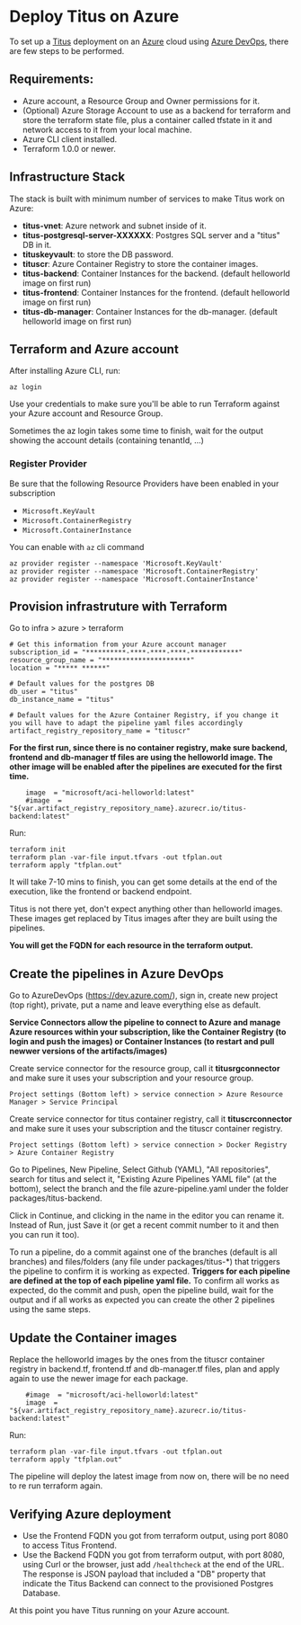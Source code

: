 # Deploy Titus on Azure

To set up a [Titus] deployment on an [Azure] cloud using [Azure DevOps], there are few steps to be performed.

## Requirements:
- Azure account, a Resource Group and Owner permissions for it.
- (Optional) Azure Storage Account to use as a backend for terraform and store the terraform state file, plus a container called tfstate in it and network access to it from your local machine.
- Azure CLI client installed.
- Terraform 1.0.0 or newer.


## Infrastructure Stack

The stack is built with minimum number of services to make Titus work on Azure:
- **titus-vnet**: Azure network and subnet inside of it.
- **titus-postgresql-server-XXXXXX**: Postgres SQL server and a "titus" DB in it.
- **tituskeyvault**: to store the DB password.
- **tituscr**: Azure Container Registry to store the container images.
- **titus-backend**: Container Instances for the backend. (default helloworld image on first run)
- **titus-frontend**: Container Instances for the frontend. (default helloworld image on first run)
- **titus-db-manager**: Container Instances for the db-manager. (default helloworld image on first run)


## Terraform and Azure account

After installing Azure CLI, run:
```
az login
```

Use your credentials to make sure you'll be able to run Terraform against your Azure account and Resource Group.

Sometimes the az login takes some time to finish, wait for the output showing the account details (containing tenantId, ...)

### Register Provider

Be sure that the following Resource Providers have been enabled in your subscription
- `Microsoft.KeyVault`
- `Microsoft.ContainerRegistry`
- `Microsoft.ContainerInstance`

You can enable with `az` cli command
```
az provider register --namespace 'Microsoft.KeyVault'
az provider register --namespace 'Microsoft.ContainerRegistry'
az provider register --namespace 'Microsoft.ContainerInstance'
```

## Provision infrastruture with Terraform

Go to infra > azure > terraform

```
# Get this information from your Azure account manager
subscription_id = "**********-****-****-****-************"
resource_group_name = "**********************"
location = "***** ******"

# Default values for the postgres DB
db_user = "titus"
db_instance_name = "titus"

# Default values for the Azure Container Registry, if you change it you will have to adapt the pipeline yaml files accordingly
artifact_registry_repository_name = "tituscr"
```

**For the first run, since there is no container registry, make sure backend, frontend and db-manager tf files are using the helloworld image. The other image will be enabled after the pipelines are executed for the first time.**

```
    image  = "microsoft/aci-helloworld:latest"
    #image  = "${var.artifact_registry_repository_name}.azurecr.io/titus-backend:latest"
```

Run:
```
terraform init
terraform plan -var-file input.tfvars -out tfplan.out
terraform apply "tfplan.out"
```

It will take 7-10 mins to finish, you can get some details at the end of the execution, like the frontend or backend endpoint.

Titus is not there yet, don't expect anything other than helloworld images. These images get replaced by Titus images after they are built using the pipelines.

**You will get the FQDN for each resource in the terraform output.**


## Create the pipelines in Azure DevOps

Go to AzureDevOps (https://dev.azure.com/), sign in,  create new project (top right), private, put a name and leave everything else as default.

**Service Connectors allow the pipeline to connect to Azure and manage Azure resources within your subscription, like the Container Registry (to login and push the images) or Container Instances (to restart and pull newwer versions of the artifacts/images)**

Create service connector for the resource group, call it **titusrgconnector** and make sure it uses your subscription and your resource group.
```
Project settings (Bottom left) > service connection > Azure Resource Manager > Service Principal
```

Create service connector for titus container registry, call it **tituscrconnector** and make sure it uses your subscription and the tituscr container registry.
```
Project settings (Bottom left) > service connection > Docker Registry > Azure Container Registry
```

Go to Pipelines, New Pipeline, Select Github (YAML), "All repositories", search for titus and select it, "Existing Azure Pipelines YAML file" (at the bottom), select the branch and the file azure-pipeline.yaml under the folder packages/titus-backend.

Click in Continue, and clicking in the name in the editor you can rename it.
Instead of Run, just Save it (or get a recent commit number to it and then you can run it too).

To run a pipeline, do a commit against one of the branches (default is all branches) and files/folders (any file under packages/titus-*) that triggers the pipeline to confirm it is working as expected.
**Triggers for each pipeline are defined at the top of each pipeline yaml file.**
To confirm all works as expected, do the commit and push, open the pipeline build, wait for the output and if all works as expected you can create the other 2 pipelines using the same steps.


## Update the Container images

Replace the helloworld images by the ones from the tituscr container registry in backend.tf, frontend.tf and db-manager.tf files, plan and apply again to use the newer image for each package.

```
    #image  = "microsoft/aci-helloworld:latest"
    image  = "${var.artifact_registry_repository_name}.azurecr.io/titus-backend:latest"
```

Run:
```
terraform plan -var-file input.tfvars -out tfplan.out
terraform apply "tfplan.out"
```

The pipeline will deploy the latest image from now on, there will be no need to re run terraform again.


## Verifying Azure deployment

- Use the Frontend FQDN you got from terraform output, using port 8080 to access Titus Frontend.
- Use the Backend FQDN you got from terraform output, with port 8080, using Curl or the browser, just add `/healthcheck` at the end of the URL. The response is JSON payload that included a "DB" property that indicate the Titus Backend can connect to the provisioned Postgres Database.

At this point you have Titus running on your Azure account. 

[Azure]: https://portal.azure.com/
[Azure DevOps]: https://dev.azure.com/
[Titus]: https://github.com/nearform/titus
[Terraform]: https://www.terraform.io